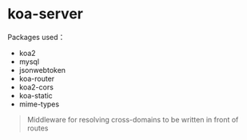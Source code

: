 # koa-server

Packages used：
- koa2
- mysql
- jsonwebtoken
- koa-router
- koa2-cors
- koa-static
- mime-types

> Middleware for resolving cross-domains to be written in front of routes
